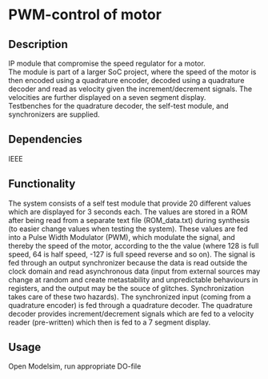 # PWM-control of motor

## Description
IP module that compromise the speed regulator for a motor. <br>
The module is part of a larger SoC project, where the speed of the motor is then encoded using a quadrature encoder, decoded using a quadrature decoder and read as velocity given the increment/decrement signals. The velocities are further displayed on a seven segment display. 
<br>
Testbenches for the quadrature decoder, the self-test module, and synchronizers are supplied. 

## Dependencies
IEEE

## Functionality
The system consists of a self test module that provide 20 different values which are displayed for 3 seconds each. The values 
are stored in a ROM after being read from a separate text file (ROM_data.txt) during synthesis (to easier change values when testing the system).
These values are fed into a Pulse Width Modulator (PWM), which modulate the signal, and thereby the speed of the motor, according to the 
the value (where 128 is full speed, 64 is half speed, -127 is full speed reverse and so on). 
The signal is fed through an output synchronizer because the data is read outside the clock domain and read asynchronous data
(input from external sources may change at random and create metastability and unpredictable behaviours in registers, and the output may be the souce of glitches. Synchronization takes care of these two hazards).
The synchronized input (coming from a quadrature encoder) is fed through a quadrature decoder.
The quadrature decoder provides increment/decrement signals which are fed to a velocity reader (pre-written) which then is fed to a 7 segment display. 

## Usage
Open Modelsim, run appropriate DO-file
